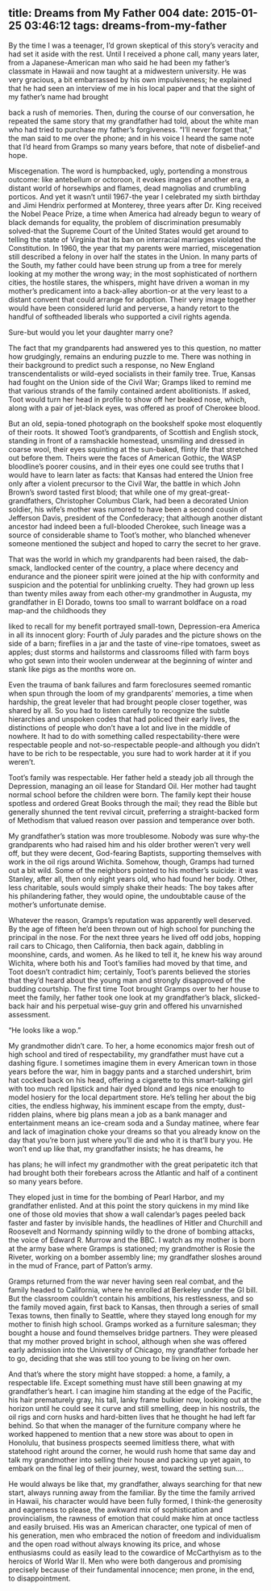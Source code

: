 title: Dreams from My Father 004
date: 2015-01-25 03:46:12
tags: dreams-from-my-father
---

By the time I was a teenager, I’d grown skeptical of this story’s veracity and had set it aside with the rest. Until I received a phone call, many years later, from a Japanese-American man who said he had been my father’s classmate in Hawaii and now taught at a midwestern university. He was very gracious, a bit embarrassed by his own impulsiveness; he explained that he had seen an interview of me in his local paper and that the sight of my father’s name had brought

back a rush of memories. Then, during the course of our conversation, he repeated the same story that my grandfather had told, about the white man who had tried to purchase my father’s forgiveness. “I’ll never forget that,” the man said to me over the phone; and in his voice I heard the same note that I’d heard from Gramps so many years before, that note of disbelief-and hope.

Miscegenation. The word is humpbacked, ugly, portending a monstrous outcome: like antebellum or octoroon, it evokes images of another era, a distant world of horsewhips and flames, dead magnolias and crumbling porticos. And yet it wasn’t until 1967-the year I celebrated my sixth birthday and Jimi Hendrix performed at Monterey, three years after Dr. King received the Nobel Peace Prize, a time when America had already begun to weary of black demands for equality, the problem of discrimination presumably solved-that the Supreme Court of the United States would get around to telling the state of Virginia that its ban on interracial marriages violated the Constitution. In 1960, the year that my parents were married, miscegenation still described a felony in over half the states in the Union. In many parts of the South, my father could have been strung up from a tree for merely looking at my mother the wrong way; in the most sophisticated of northern cities, the hostile stares, the whispers, might have driven a woman in my mother’s predicament into a back-alley abortion-or at the very least to a distant convent that could arrange for adoption. Their very image together would have been considered lurid and perverse, a handy retort to the handful of softheaded liberals who supported a civil rights agenda.

Sure-but would you let your daughter marry one?

The fact that my grandparents had answered yes to this question, no matter how grudgingly, remains an enduring puzzle to me. There was nothing in their background to predict such a response, no New England transcendentalists or wild-eyed socialists in their family tree. True, Kansas had fought on the Union side of the Civil War; Gramps liked to remind me that various strands of the family contained ardent abolitionists. If asked, Toot would turn her head in profile to show off her beaked nose, which, along with a pair of jet-black eyes, was offered as proof of Cherokee blood.

But an old, sepia-toned photograph on the bookshelf spoke most eloquently of their roots. It showed Toot’s grandparents, of Scottish and English stock, standing in front of a ramshackle homestead, unsmiling and dressed in coarse wool, their eyes squinting at the sun-baked, flinty life that stretched out before them. Theirs were the faces of American Gothic, the WASP bloodline’s poorer cousins, and in their eyes one could see truths that I would have to learn later as facts: that Kansas had entered the Union free only after a violent precursor to the Civil War, the battle in which John Brown’s sword tasted first blood; that while one of my great-great-grandfathers, Christopher Columbus Clark, had been a decorated Union soldier, his wife’s mother was rumored to have been a second cousin of Jefferson Davis, president of the Confederacy; that although another distant ancestor had indeed been a full-blooded Cherokee, such lineage was a source of considerable shame to Toot’s mother, who blanched whenever someone mentioned the subject and hoped to carry the secret to her grave.

That was the world in which my grandparents had been raised, the dab-smack, landlocked center of the country, a place where decency and endurance and the pioneer spirit were joined at the hip with conformity and suspicion and the potential for unblinking cruelty. They had grown up less than twenty miles away from each other-my grandmother in Augusta, my grandfather in El Dorado, towns too small to warrant boldface on a road map-and the childhoods they

liked to recall for my benefit portrayed small-town, Depression-era America in all its innocent glory: Fourth of July parades and the picture shows on the side of a barn; fireflies in a jar and the taste of vine-ripe tomatoes, sweet as apples; dust storms and hailstorms and classrooms filled with farm boys who got sewn into their woolen underwear at the beginning of winter and stank like pigs as the months wore on.

Even the trauma of bank failures and farm foreclosures seemed romantic when spun through the loom of my grandparents’ memories, a time when hardship, the great leveler that had brought people closer together, was shared by all. So you had to listen carefully to recognize the subtle hierarchies and unspoken codes that had policed their early lives, the distinctions of people who don’t have a lot and live in the middle of nowhere. It had to do with something called respectability-there were respectable people and not-so-respectable people-and although you didn’t have to be rich to be respectable, you sure had to work harder at it if you weren’t.

Toot’s family was respectable. Her father held a steady job all through the Depression, managing an oil lease for Standard Oil. Her mother had taught normal school before the children were born. The family kept their house spotless and ordered Great Books through the mail; they read the Bible but generally shunned the tent revival circuit, preferring a straight-backed form of Methodism that valued reason over passion and temperance over both.

My grandfather’s station was more troublesome. Nobody was sure why-the grandparents who had raised him and his older brother weren’t very well off, but they were decent, God-fearing Baptists, supporting themselves with work in the oil rigs around Wichita. Somehow, though, Gramps had turned out a bit wild. Some of the neighbors pointed to his mother’s suicide: it was Stanley, after all, then only eight years old, who had found her body. Other, less charitable, souls would simply shake their heads: The boy takes after his philandering father, they would opine, the undoubtable cause of the mother’s unfortunate demise.

Whatever the reason, Gramps’s reputation was apparently well deserved. By the age of fifteen he’d been thrown out of high school for punching the principal in the nose. For the next three years he lived off odd jobs, hopping rail cars to Chicago, then California, then back again, dabbling in moonshine, cards, and women. As he liked to tell it, he knew his way around Wichita, where both his and Toot’s families had moved by that time, and Toot doesn’t contradict him; certainly, Toot’s parents believed the stories that they’d heard about the young man and strongly disapproved of the budding courtship. The first time Toot brought Gramps over to her house to meet the family, her father took one look at my grandfather’s black, slicked-back hair and his perpetual wise-guy grin and offered his unvarnished assessment.

“He looks like a wop.”

My grandmother didn’t care. To her, a home economics major fresh out of high school and tired of respectability, my grandfather must have cut a dashing figure. I sometimes imagine them in every American town in those years before the war, him in baggy pants and a starched undershirt, brim hat cocked back on his head, offering a cigarette to this smart-talking girl with too much red lipstick and hair dyed blond and legs nice enough to model hosiery for the local department store. He’s telling her about the big cities, the endless highway, his imminent escape from the empty, dust- ridden plains, where big plans mean a job as a bank manager and entertainment means an ice-cream soda and a Sunday matinee, where fear and lack of imagination choke your dreams so that you already know on the day that you’re born just where you’ll die and who it is that’ll bury you. He won’t end up like that, my grandfather insists; he has dreams, he

has plans; he will infect my grandmother with the great peripatetic itch that had brought both their forebears across the Atlantic and half of a continent so many years before.

They eloped just in time for the bombing of Pearl Harbor, and my grandfather enlisted. And at this point the story quickens in my mind like one of those old movies that show a wall calendar’s pages peeled back faster and faster by invisible hands, the headlines of Hitler and Churchill and Roosevelt and Normandy spinning wildly to the drone of bombing attacks, the voice of Edward R. Murrow and the BBC. I watch as my mother is born at the army base where Gramps is stationed; my grandmother is Rosie the Riveter, working on a bomber assembly line; my grandfather sloshes around in the mud of France, part of Patton’s army.

Gramps returned from the war never having seen real combat, and the family headed to California, where he enrolled at Berkeley under the GI bill. But the classroom couldn’t contain his ambitions, his restlessness, and so the family moved again, first back to Kansas, then through a series of small Texas towns, then finally to Seattle, where they stayed long enough for my mother to finish high school. Gramps worked as a furniture salesman; they bought a house and found themselves bridge partners. They were pleased that my mother proved bright in school, although when she was offered early admission into the University of Chicago, my grandfather forbade her to go, deciding that she was still too young to be living on her own.

And that’s where the story might have stopped: a home, a family, a respectable life. Except something must have still been gnawing at my grandfather’s heart. I can imagine him standing at the edge of the Pacific, his hair prematurely gray, his tall, lanky frame bulkier now, looking out at the horizon until he could see it curve and still smelling, deep in his nostrils, the oil rigs and corn husks and hard-bitten lives that he thought he had left far behind. So that when the manager of the furniture company where he worked happened to mention that a new store was about to open in Honolulu, that business prospects seemed limitless there, what with statehood right around the corner, he would rush home that same day and talk my grandmother into selling their house and packing up yet again, to embark on the final leg of their journey, west, toward the setting sun....

He would always be like that, my grandfather, always searching for that new start, always running away from the familiar. By the time the family arrived in Hawaii, his character would have been fully formed, I think-the generosity and eagerness to please, the awkward mix of sophistication and provincialism, the rawness of emotion that could make him at once tactless and easily bruised. His was an American character, one typical of men of his generation, men who embraced the notion of freedom and individualism and the open road without always knowing its price, and whose enthusiasms could as easily lead to the cowardice of McCarthyism as to the heroics of World War II. Men who were both dangerous and promising precisely because of their fundamental innocence; men prone, in the end, to disappointment.

